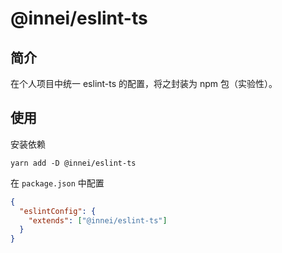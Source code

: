 # @innei/eslint-ts

## 简介

在个人项目中统一 eslint-ts 的配置，将之封装为 npm 包（实验性）。

## 使用

安装依赖

```shell
yarn add -D @innei/eslint-ts
```

在 `package.json` 中配置

```json
{
  "eslintConfig": {
    "extends": ["@innei/eslint-ts"]
  }
}
```
